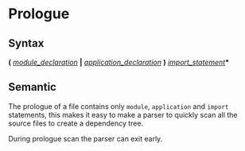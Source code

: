 # Prologue

## Syntax

__(__ [_module_declaration_](module_declaration.md) __|__ [_application_declaration_](application_declaration.md) __)__ [_import_statement_](import_statement.md)__*__

## Semantic

The prologue of a file contains only `module`, `application` and `import` statements, this makes it easy
to make a parser to quickly scan all the source files to create a dependency tree.

During prologue scan the parser can exit early.

